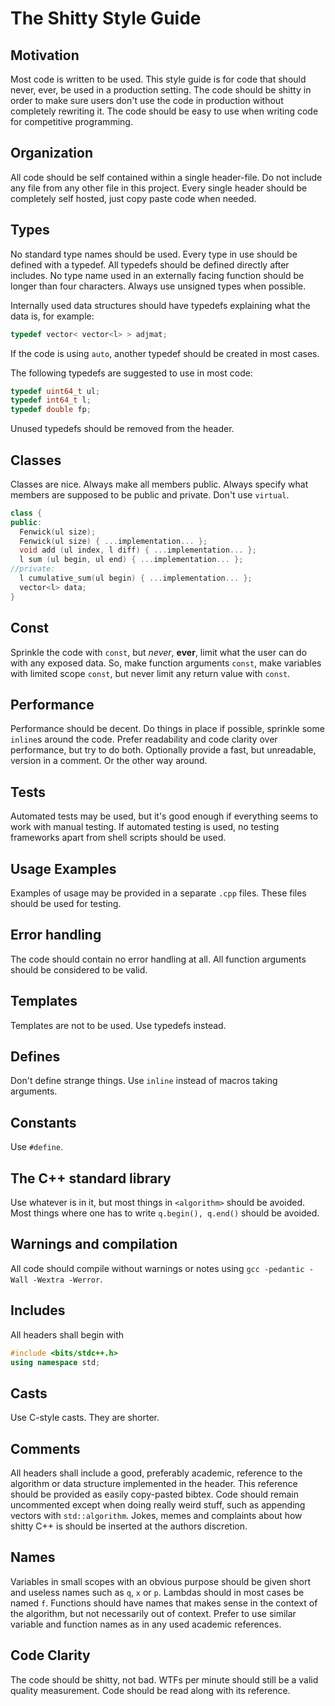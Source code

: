 # The Shitty Style Guide

## Motivation

Most code is written to be used. This style guide is for code that should never,
ever, be used in a production setting. The code should be shitty in order to
make sure users don't use the code in production without completely rewriting
it. The code should be easy to use when writing code for competitive
programming.

## Organization

All code should be self contained within a single header-file. Do not include
any file from any other file in this project. Every single header should be
completely self hosted, just copy paste code when needed.

## Types

No standard type names should be used. Every type in use should be defined with
a typedef. All typedefs should be defined directly after includes. No type name
used in an externally facing function should be longer than four characters.
Always use unsigned types when possible.

Internally used data structures should have typedefs explaining what the data
is, for example: 

```c++ 
typedef vector< vector<l> > adjmat; 
```

If the code is using `auto`, another typedef should be created in most cases.

The following typedefs are suggested to use in most code:

```c++
typedef uint64_t ul;
typedef int64_t l;
typedef double fp;
```

Unused typedefs should be removed from the header.

## Classes

Classes are nice. Always make all members public. Always specify what members
are supposed to be public and private. Don't use `virtual`.

```c++
class {
public:
  Fenwick(ul size);
  Fenwick(ul size) { ...implementation... };
  void add (ul index, l diff) { ...implementation... };
  l sum (ul begin, ul end) { ...implementation... };
//private:
  l cumulative_sum(ul begin) { ...implementation... };
  vector<l> data;
}
```

## Const

Sprinkle the code with `const`, but *never*, **ever**, limit what the user can
do with any exposed data. So, make function arguments `const`, make variables
with limited scope `const`, but never limit any return value with `const`.

## Performance

Performance should be decent. Do things in place if possible, sprinkle some
`inline`s around the code. Prefer readability and code clarity over performance,
but try to do both. Optionally provide a fast, but unreadable, version in a
comment. Or the other way around.

## Tests

Automated tests may be used, but it's good enough if everything seems to work
with manual testing. If automated testing is used, no testing frameworks apart
from shell scripts should be used.

## Usage Examples

Examples of usage may be provided in a separate `.cpp` files. These files should
be used for testing.

## Error handling

The code should contain no error handling at all. All function arguments should
be considered to be valid.

## Templates

Templates are not to be used. Use typedefs instead.

## Defines

Don't define strange things. Use `inline` instead of macros taking arguments.

## Constants

Use `#define`.

## The C++ standard library

Use whatever is in it, but most things in `<algorithm>` should be avoided. Most
things where one has to write `q.begin(), q.end()` should be avoided.

## Warnings and compilation

All code should compile without warnings or notes using `gcc -pedantic -Wall
-Wextra -Werror`.

## Includes

All headers shall begin with 
```c++
#include <bits/stdc++.h>
using namespace std;
```

## Casts

Use C-style casts. They are shorter.

## Comments

All headers shall include a good, preferably academic, reference to the
algorithm or data structure implemented in the header. This reference should be
provided as easily copy-pasted bibtex. Code should remain uncommented except
when doing really weird stuff, such as appending vectors with `std::algorithm`.
Jokes, memes and complaints about how shitty C++ is should be inserted at the
authors discretion.

## Names

Variables in small scopes with an obvious purpose should be given short and
useless names such as `q`, `x` or `p`. Lambdas should in most cases be named
`f`. Functions should have names that makes sense in the context of the
algorithm, but not necessarily out of context. Prefer to use similar variable
and function names as in any used academic references.

## Code Clarity

The code should be shitty, not bad. WTFs per minute should still be a valid
quality measurement. Code should be read along with its reference.
